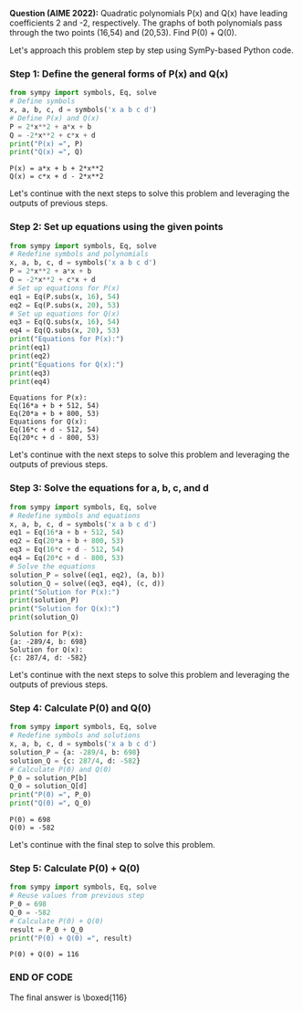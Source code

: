 **Question (AIME 2022):** Quadratic polynomials P(x) and Q(x) have leading coefficients 2 and -2, respectively. 
The graphs of both polynomials pass through the two points (16,54) and (20,53). 
Find P(0) + Q(0). 


Let's approach this problem step by step using SymPy-based Python code.

### Step 1: Define the general forms of P(x) and Q(x)
```python
from sympy import symbols, Eq, solve
# Define symbols
x, a, b, c, d = symbols('x a b c d')
# Define P(x) and Q(x)
P = 2*x**2 + a*x + b
Q = -2*x**2 + c*x + d
print("P(x) =", P)
print("Q(x) =", Q)
```
```output
P(x) = a*x + b + 2*x**2
Q(x) = c*x + d - 2*x**2
```

Let's continue with the next steps to solve this problem and leveraging the outputs of previous steps.
### Step 2: Set up equations using the given points
```python
from sympy import symbols, Eq, solve
# Redefine symbols and polynomials
x, a, b, c, d = symbols('x a b c d')
P = 2*x**2 + a*x + b
Q = -2*x**2 + c*x + d
# Set up equations for P(x)
eq1 = Eq(P.subs(x, 16), 54)
eq2 = Eq(P.subs(x, 20), 53)
# Set up equations for Q(x)
eq3 = Eq(Q.subs(x, 16), 54)
eq4 = Eq(Q.subs(x, 20), 53)
print("Equations for P(x):")
print(eq1)
print(eq2)
print("Equations for Q(x):")
print(eq3)
print(eq4)
```
```output
Equations for P(x):
Eq(16*a + b + 512, 54)
Eq(20*a + b + 800, 53)
Equations for Q(x):
Eq(16*c + d - 512, 54)
Eq(20*c + d - 800, 53)
```

Let's continue with the next steps to solve this problem and leveraging the outputs of previous steps.
### Step 3: Solve the equations for a, b, c, and d
```python
from sympy import symbols, Eq, solve
# Redefine symbols and equations
x, a, b, c, d = symbols('x a b c d')
eq1 = Eq(16*a + b + 512, 54)
eq2 = Eq(20*a + b + 800, 53)
eq3 = Eq(16*c + d - 512, 54)
eq4 = Eq(20*c + d - 800, 53)
# Solve the equations
solution_P = solve((eq1, eq2), (a, b))
solution_Q = solve((eq3, eq4), (c, d))
print("Solution for P(x):")
print(solution_P)
print("Solution for Q(x):")
print(solution_Q)
```
```output
Solution for P(x):
{a: -289/4, b: 698}
Solution for Q(x):
{c: 287/4, d: -582}
```

Let's continue with the next steps to solve this problem and leveraging the outputs of previous steps.
### Step 4: Calculate P(0) and Q(0)
```python
from sympy import symbols, Eq, solve
# Redefine symbols and solutions
x, a, b, c, d = symbols('x a b c d')
solution_P = {a: -289/4, b: 698}
solution_Q = {c: 287/4, d: -582}
# Calculate P(0) and Q(0)
P_0 = solution_P[b]
Q_0 = solution_Q[d]
print("P(0) =", P_0)
print("Q(0) =", Q_0)
```
```output
P(0) = 698
Q(0) = -582
```

Let's continue with the final step to solve this problem.
### Step 5: Calculate P(0) + Q(0)
```python
from sympy import symbols, Eq, solve
# Reuse values from previous step
P_0 = 698
Q_0 = -582
# Calculate P(0) + Q(0)
result = P_0 + Q_0
print("P(0) + Q(0) =", result)
```
```output
P(0) + Q(0) = 116
```

### END OF CODE
The final answer is \boxed{116}
